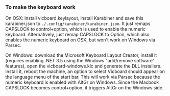 ### To make the keyboard work

On OSX: install vicboard.keylayout, install Karabiner and
save this karabiner.json to
`./.config/karabiner/karabiner.json`. It just remaps
CAPSLOCK to control+option, which is used to enable the
numeric keyboard. Alternatively, just remap CAPSLOCK to
Option, which also enables the numeric keyboard on OSX, but
won't work on Windows via Parsec.

On Windows: download the Microsoft Keyboard Layout Creator,
install it (requires enabling .NET 3.5 using the Windows
"add/remove software" features), open the
vicboard-windows.klc and generate the DLL installers.
Install it, reboot the machine, an option to select Vicboard
should appear on the language menu of the start bar. This
will work via Parsec because the numeric keyboard is enabled
with AltGr on Windows. Since the Macbook CAPSLOCK becomes
control+option, it triggers AltGr on the Windows side.
